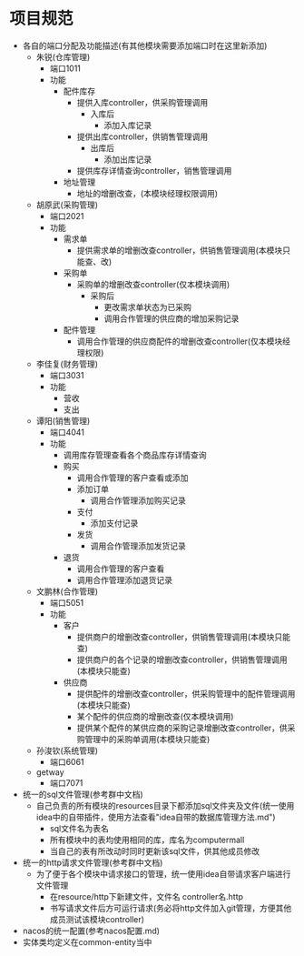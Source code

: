 # 项目规范

* 各自的端口分配及功能描述(有其他模块需要添加端口时在这里新添加)
  * 朱锐(仓库管理)
    * 端口1011
    * 功能
      * 配件库存
        * 提供入库controller，供采购管理调用
          * 入库后
            * 添加入库记录
        * 提供出库controller，供销售管理调用
          * 出库后
            * 添加出库记录
        * 提供库存详情查询controller，销售管理调用
      * 地址管理
        * 地址的增删改查，(本模块经理权限调用)
  * 胡原武(采购管理)
    * 端口2021
    * 功能
      * 需求单
        * 提供需求单的增删改查controller，供销售管理调用(本模块只能查、改)
      * 采购单
        * 采购单的增删改查controller(仅本模块调用)
          * 采购后
            * 更改需求单状态为已采购
            * 调用合作管理的供应商的增加采购记录
      * 配件管理
        * 调用合作管理的供应商配件的增删改查controller(仅本模块经理权限)
  * 李佳复(财务管理)
    * 端口3031
    * 功能
      * 营收
      * 支出
  * 谭阳(销售管理)
    * 端口4041
    * 功能
      * 调用库存管理查看各个商品库存详情查询
      * 购买
        * 调用合作管理的客户查看或添加
        * 添加订单
          * 调用合作管理添加购买记录
        * 支付
          * 添加支付记录
        * 发货
          * 调用合作管理添加发货记录
      * 退货
        * 调用合作管理的客户查看
        * 调用合作管理添加退货记录
  * 文鹏林(合作管理)
    * 端口5051
    * 功能
      * 客户
        * 提供商户的增删改查controller，供销售管理调用(本模块只能查)
        * 提供商户的各个记录的增删改查controller，供销售管理调用(本模块只能查)
      * 供应商
        * 提供配件的增删改查controller，供采购管理中的配件管理调用(本模块只能查)
        * 某个配件的供应商的增删改查(仅本模块调用)
        * 提供某个配件的某供应商的采购记录增删改查controller，供采购管理中的采购单调用(本模块只能查)
  * 孙浚钦(系统管理)
    * 端口6061
  * getway
    * 端口7071
* 统一的sql文件管理(参考群中文档)
  * 自己负责的所有模块的resources目录下都添加sql文件夹及文件(统一使用idea中的自带插件，使用方法查看"idea自带的数据库管理方法.md")
    * sql文件名为表名
    * 所有模块中的表均使用相同的库，库名为computermall
    * 当自己的表有所改动时同时更新该sql文件，供其他成员修改
* 统一的http请求文件管理(参考群中文档)
  * 为了便于各个模块中请求接口的管理，统一使用idea自带请求客户端进行文件管理
    * 在resource/http下新建文件，文件名 controller名.http
    * 书写请求文件后方可运行请求(务必将http文件加入git管理，方便其他成员测试该模块controller)
* nacos的统一配置(参考nacos配置.md)
* 实体类均定义在common-entity当中
